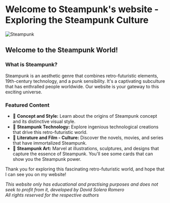 # Welcome to Steampunk's website - Exploring the Steampunk Culture

![Steampunk](https://images.fineartamerica.com/images/artworkimages/mediumlarge/3/steampunk-flying-fortress-06-am-fineartprints.jpg)

## Welcome to the Steampunk World!

### What is Steampunk?

Steampunk is an aesthetic genre that combines retro-futuristic elements, 19th-century technology, and a punk sensibility. It's a captivating subculture that has enthralled people worldwide. Our website is your gateway to this exciting universe.

### Featured Content

- 🎩 **Concept and Style:** Learn about the origins of Steampunk concept and its distinctive visual style.
- 🚂 **Steampunk Technology:** Explore ingenious technological creations that drive this retro-futuristic world.
- 📖 **Literature and Film - Culture:** Discover the novels, movies, and series that have immortalized Steampunk. 
- 🎨 **Steampunk Art:** Marvel at illustrations, sculptures, and designs that capture the essence of Steampunk. You'll see some cards that can show you the Steampunk power.

Thank you for exploring this fascinating retro-futuristic world, and hope that I can see you on my website!

*This website only has educational and practising purposes and does not seek to profit from it, developed by David Solera Romero<br>All rights reserved for the respective authors*
